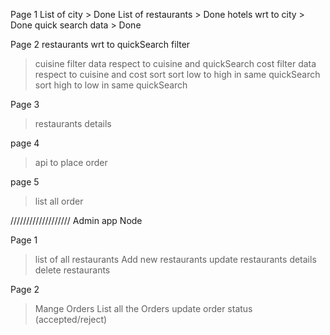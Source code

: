 Page 1
List of city        > Done
List of restaurants > Done
hotels wrt to city  > Done
quick search data   > Done

Page 2
restaurants wrt to quickSearch
filter
> cuisine filter
  data respect to cuisine and quickSearch
> cost filter
 data respect to cuisine and cost
> sort
    sort low to high in same quickSearch
    sort high to low in same quickSearch
>

Page 3
> restaurants details

page 4
> api to place order

page 5
> list all order

///////////////////
Admin app Node

Page 1
> list of all restaurants
  > Add new restaurants
  > update restaurants details
  > delete restaurants

Page 2
> Mange Orders
 > List all the Orders
 > update order status (accepted/reject)
 